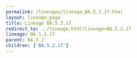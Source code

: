 ```yaml
---
permalink: /lineages/lineage_BA.5.2.17.html
layout: lineage_page
title: Lineage BA.5.2.17
redirect_to: ../lineage.html?lineage=BA.5.2.17
lineage: BA.5.2.17
parent: BA.5.2
children: ['BA.5.2.17']
---
```

